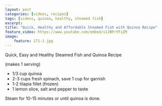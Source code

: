 ```yaml
---
layout: post
categories: [videos, recipes]
tags: [videos, quinoa, healthy, steamed fish]
excerpt: 
title: "Quick, Healthy and Affordable Steamed Fish with Quinoa Recipe"
feature_video: https://www.youtube.com/embed/v1JBPrYFiZM
image:
    feature: 171-1.jpg
---
```


Quick, Easy and Healthy Steamed Fish and Quinoa Recipe

(makes 1 serving) 

- 1/3 cup quinoa
- 2-3 cups fresh spinach, save 1 cup for garnish
- 1-2  tilapia fillet (frozen)
- 1 lemon slice, salt and pepper to taste

Steam for 10-15 minutes or until quinoa is done.
